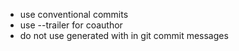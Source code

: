 - use conventional commits
- use --trailer for coauthor
- do not use generated with in git commit messages
